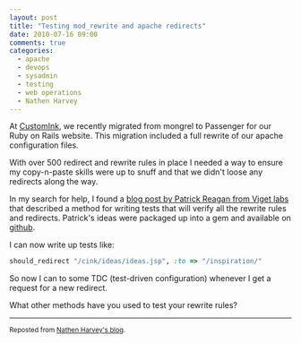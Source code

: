 ```yaml
---
layout: post
title: "Testing mod_rewrite and apache redirects"
date: 2010-07-16 09:00
comments: true
categories:
  - apache
  - devops
  - sysadmin
  - testing
  - web operations
  - Nathen Harvey
---
```

At [CustomInk](http://www.customink.com), we recently migrated from mongrel to Passenger for our Ruby on Rails website. This migration included a full rewrite of our apache configuration files.

With over 500 redirect and rewrite rules in place I needed a way to ensure my copy-n-paste skills were up to snuff and that we didn't loose any redirects along the way.

In my search for help, I found a [blog post by Patrick Reagan from Viget labs](http://www.viget.com/extend/test-drive-mod-rewrite-rules-with-testunit/) that described a method for writing tests that will verify all the rewrite rules and redirects. Patrick's ideas were packaged up into a gem and available on [github](http://github.com/eightbitraptor/http_redirect_test).

I can now write up tests like:

``` ruby
should_redirect "/cink/ideas/ideas.jsp", :to => "/inspiration/"
```

So now I can to some TDC (test-driven configuration) whenever I get a request for a new redirect.

What other methods have you used to test your rewrite rules?

---
<sub>Reposted from [Nathen Harvey's blog](http://nathenharvey.com/blog/2010/07/16/testing-mod-rewrite-and-apache-redirects/).</sub>

